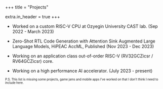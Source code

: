 +++
title = "Projects"

extra.in_header = true
+++


- Worked on a custom RISC-V CPU at Ozyegin University CAST lab. (Sep 2022 - March 2023)

- Zero-Shot RTL Code Generation with Attention Sink Augmented Large Language Models, HiPEAC AccML, Published (Nov 2023 - Dec 2023)

- Working on an application class out-of-order RISC-V (RV32GCZicsr / RV64GCZicsr) core.

- Working on a high performance AI accelerator. (July 2023 - present)




<sub><sup>P.S. This list is missing some projects, game jams and mobile apps I've worked on that I don't think I need to include here.</sup></sub>

